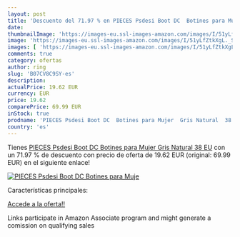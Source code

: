 ```yaml
---
layout: post
title: 'Descuento del 71.97 % en PIECES Psdesi Boot DC  Botines para Muje'
date: 
thumbnailImage: 'https://images-eu.ssl-images-amazon.com/images/I/51yLfZtkXgL._SL200_.jpg'
image: 'https://images-eu.ssl-images-amazon.com/images/I/51yLfZtkXgL._SL200_.jpg'
images: [ 'https://images-eu.ssl-images-amazon.com/images/I/51yLfZtkXgL._SL200_.jpg' ]
comments: true
category: ofertas
author: ring
slug: 'B07CV8C9SY-es'
description:
actualPrice: 19.62 EUR
currency: EUR
price: 19.62
comparePrice: 69.99 EUR
inStock: true
prodname: 'PIECES Psdesi Boot DC  Botines para Mujer  Gris Natural  38 EU'
country: 'es'
---
```


Tienes [PIECES Psdesi Boot DC  Botines para Mujer  Gris Natural  38 EU](https://www.amazon.es/dp/B07CV8C9SY/?tag=tolees-21) con un 71.97 % de descuento con precio de oferta de 19.62 EUR (original: 69.99 EUR) en el siguiente enlace!

[![PIECES Psdesi Boot DC  Botines para Muje](https://images-eu.ssl-images-amazon.com/images/I/51yLfZtkXgL._SL200_.jpg)](https://www.amazon.es/dp/B07CV8C9SY/?tag=tolees-21)

Características principales:


[Accede a la oferta!!](https://www.amazon.es/dp/B07CV8C9SY/?tag=tolees-21)

Links participate in Amazon Associate program and might generate a comission on qualifying sales


